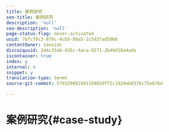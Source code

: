```yaml
---
title: 案例研究
seo-title: 案例研究
description: 'null'
seo-description: 'null'
page-status-flag: never-activated
uuid: 7bfcf6c3-878c-4cb5-88a5-2c5d2fad5068
contentOwner: sauviat
discoiquuid: 2d4c33a6-435c-4aca-9271-2b49d18a4ade
iscontainer: true
index: y
internal: n
snippet: y
translation-type: tm+mt
source-git-commit: 579329d9194115065dff2c192deb0376c75e67bd

---
```



# 案例研究{#case-study}

